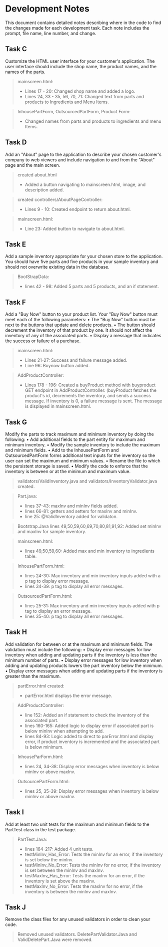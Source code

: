 # Development Notes

This document contains detailed notes describing where in the code to find the changes made for each development task. Each note includes the prompt, file name, line number, and change.

## Task C
Customize the HTML user interface for your customer's application. The user interface should include the shop name, the product names, and the names of the parts.

>mainscreen.html:
>- Lines 17 - 20: Changed shop name and added a logo.
>- Lines 24, 33 - 35, 56, 70, 71: Changed text from parts and products to Ingredients and Menu Items.

>InhousePartForm, OutsourcedPartForm, Product Form:
>- Changed names from parts and products to ingredients and menu Items.

## Task D
Add an "About" page to the application to describe your chosen customer's company to web viewers and include navigation to and from the "About" page and the main screen.
> created about.html
>- Added a button navigating to mainscreen.html, image, and description added.

> created controllers/AboutPageController:
>- Lines 9 - 10: Created endpoint to return about.html.

>mainscreen.html:
>- Line 23: Added button to navigate to about.html.

## Task E
Add a sample inventory appropriate for your chosen store to the application. You should have five parts and five products in your sample inventory and should not overwrite existing data in the database.
> BootStrapData:
>- lines 42 - 98: Added 5 parts and 5 products, and an if statement.

## Task F
Add a "Buy Now" button to your product list. Your "Buy Now" button must meet each of the following parameters:
•  The "Buy Now" button must be next to the buttons that update and delete products.
• The button should decrement the inventory of that product by one. It should not affect the inventory of any of the associated parts.
•  Display a message that indicates the success or failure of a purchase.

> mainscreen.html:
>- Lines 21-27: Success and failure message added.
>- Line 96: Buynow button added.

> AddProductController:
>- Lines 178 - 196: Created a buyProduct method with buyproduct GET endpoint in AddProductController.
   (buyProduct fetches the product's id, decrements the inventory, and sends a success message.
   If inventory is 0, a failure message is sent. The message is displayed in mainscreen.html.

## Task G
Modify the parts to track maximum and minimum inventory by doing the following:
•  Add additional fields to the part entity for maximum and minimum inventory.
•  Modify the sample inventory to include the maximum and minimum fields.
•  Add to the InhousePartForm and OutsourcedPartForm forms additional text inputs for the inventory so the user can set the maximum and minimum values.
•  Rename the file to which the persistent storage is saved.
•  Modify the code to enforce that the inventory is between or at the minimum and maximum value.

> validators/ValidInventory.java and validators/InventoryValidator.java created.

> Part.java:
>- lines 37-43: maxInv and minInv fields added.
>- lines 66-81: getters and setters for maxInv and minInv.
>- line 25: @ValidInventory added for validaton.

> Bootstrap.Java
> lines 49,50,59,60,69,70,80,81,91,92: Added set minInv and maxInv for sample inventory.

> mainscreen.html:
>- lines 49,50,59,60: Added max and min inventory to ingredients table.

> InhousePartForm.html:
>- lines 24-30: Max inventory and min inventory inputs added with a p tag to display error message.
>- lines 34-39: p tag to display all error messages.

> OutsourcedPartForm.html:
>- lines 25-31: Max inventory and min inventory inputs added with p tag to display an error message.
>- lines 35-40: p tag to display all error messages.

## Task H
Add validation for between or at the maximum and minimum fields. The validation must include the following:
•  Display error messages for low inventory when adding and updating parts if the inventory is less than the minimum number of parts.
•  Display error messages for low inventory when adding and updating products lowers the part inventory below the minimum.
•  Display error messages when adding and updating parts if the inventory is greater than the maximum.

> partError.html created:
>- partError.html displays the error message.

> AddProductController:
>- line 152: Added an if statement to check the inventory of the associated part.
>- lines 160-165: Added logic to display error if associated part is below minInv when attempting to add.
>- lines 84-93: Logic added to direct to parError.html and display error, if product inventory is incremented and the associated part is below minimum.

> InhouseParForm.html:
>- lines 24, 34-38: Display error messages when inventory is below minInv or above maxInv.

> OutsourcePartForm.html:
>- lines 25, 35-39: Display error messages when inventory is below minInv or above maxInv.

## Task I
Add at least two unit tests for the maximum and minimum fields to the PartTest class in the test package.
> PartTest.Java:
>- lines 164-217: Added 4 unit tests. 
>- testMinInv_Has_Error: Tests the minInv for an error, if the inventory is set below the minInv.
>- testMinInv_No_Error: Tests the minInv for no error, if the inventory is set between the minInv and maxInv.
>- testMaxInv_Has_Error: Tests the maxInv for an error, if the inventory is set above the maxInv.
>- testMaxInv_No_Error: Tests the maxInv for no error, if the inventory is between the minInv and maxInv.

## Task J
Remove the class files for any unused validators in order to clean your code.
> Removed unused validators. DeletePartValidator.Java and ValidDeletePart.Java were removed.